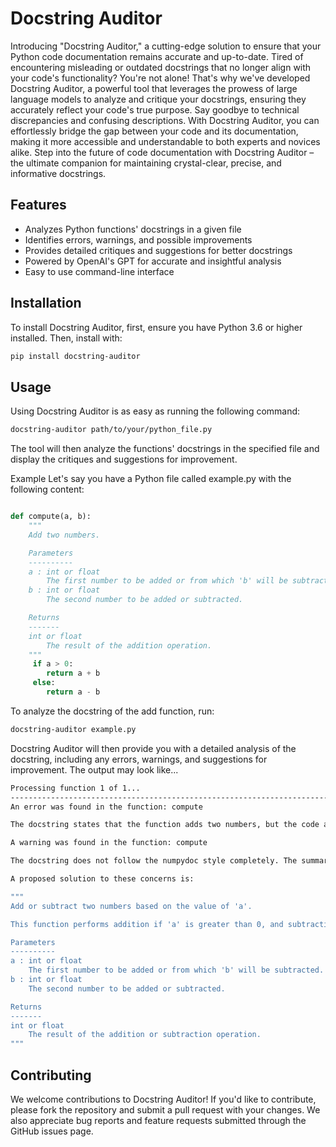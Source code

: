 # Docstring Auditor

Introducing "Docstring Auditor," a cutting-edge solution to ensure that your Python code documentation remains accurate and up-to-date.
Tired of encountering misleading or outdated docstrings that no longer align with your code's functionality? You're not alone!
That's why we've developed Docstring Auditor, a powerful tool that leverages the prowess of large language models
to analyze and critique your docstrings, ensuring they accurately reflect your code's true purpose.
Say goodbye to technical discrepancies and confusing descriptions.
With Docstring Auditor, you can effortlessly bridge the gap between your code and its documentation,
making it more accessible and understandable to both experts and novices alike.
Step into the future of code documentation with Docstring Auditor – the ultimate companion for maintaining crystal-clear, precise, and informative docstrings.

## Features
- Analyzes Python functions' docstrings in a given file
- Identifies errors, warnings, and possible improvements
- Provides detailed critiques and suggestions for better docstrings
- Powered by OpenAI's GPT for accurate and insightful analysis
- Easy to use command-line interface


## Installation
To install Docstring Auditor, first, ensure you have Python 3.6 or higher installed. Then, install with:

```bash
pip install docstring-auditor
```

## Usage
Using Docstring Auditor is as easy as running the following command:

```bash
docstring-auditor path/to/your/python_file.py
```

The tool will then analyze the functions' docstrings in the specified file and display the critiques and suggestions for improvement.

Example
Let's say you have a Python file called example.py with the following content:

```python

def compute(a, b):
    """
    Add two numbers.

    Parameters
    ----------
    a : int or float
        The first number to be added or from which 'b' will be subtracted.
    b : int or float
        The second number to be added or subtracted.

    Returns
    -------
    int or float
        The result of the addition operation.
    """
     if a > 0:
        return a + b
     else:
        return a - b

```

To analyze the docstring of the add function, run:

```bash
docstring-auditor example.py
```
Docstring Auditor will then provide you with a detailed analysis of the docstring, including any errors, warnings, and suggestions for improvement.
The output may look like...

```bash
Processing function 1 of 1...
--------------------------------------------------------------------------------
An error was found in the function: compute

The docstring states that the function adds two numbers, but the code also performs subtraction if 'a' is less than or equal to 0. The docstring should accurately describe both addition and subtraction operations.

A warning was found in the function: compute

The docstring does not follow the numpydoc style completely. The summary line should be a one-line summary, and the extended description should be provided in a separate paragraph.

A proposed solution to these concerns is:

"""
Add or subtract two numbers based on the value of 'a'.

This function performs addition if 'a' is greater than 0, and subtraction if 'a' is less than or equal to 0.

Parameters
----------
a : int or float
    The first number to be added or from which 'b' will be subtracted.
b : int or float
    The second number to be added or subtracted.

Returns
-------
int or float
    The result of the addition or subtraction operation.
"""

```

## Contributing
We welcome contributions to Docstring Auditor! If you'd like to contribute, please fork the repository and submit a pull request with your changes. We also appreciate bug reports and feature requests submitted through the GitHub issues page.

